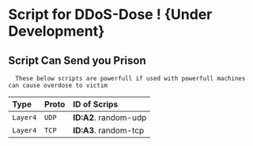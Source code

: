
# Script for DDoS-Dose ! {Under Development}

## Script Can Send you Prison
```
  These below scripts are powerfull if used with powerfull machines can cause overdose to victim
```

| Type      | Proto    | ID of Scrips                      |
| :-------- | :------- | :-------------------------------- |
| `Layer4`  | `UDP`    | **ID:A2**. random-udp             |
| `Layer4`  | `TCP`    | **ID:A3**. random-tcp             |
